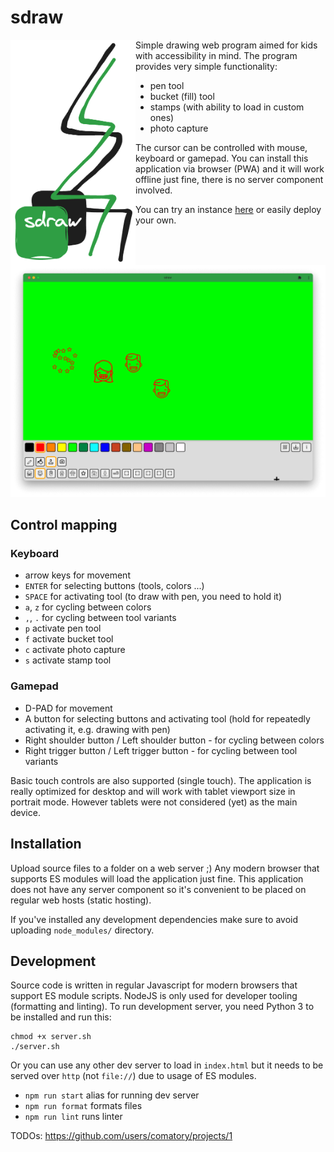 # sdraw

<div style="display: flex; align-items: flex-start;">
<img width="200px" height="auto" src="./img/logo.png" alt="application logo resembling a pine tree" />
<div>
Simple drawing web program aimed for kids with accessibility in mind.
The program provides very simple functionality:

- pen tool
- bucket (fill) tool
- stamps (with ability to load in custom ones)
- photo capture

The cursor can be controlled with mouse, keyboard or gamepad. You can install this application via browser (PWA) and it will work offline just fine, there is no server component involved.

You can try an instance [here](https://sdraw.synacek.org) or easily deploy your own.

</div>
</div>

<img width="600" height="auto" src="img/screenshot-desktop.png" alt="Screenshot of application UI." />

## Control mapping

### Keyboard

- arrow keys for movement
- `ENTER` for selecting buttons (tools, colors ...)
- `SPACE` for activating tool (to draw with pen, you need to hold it)
- `a`, `z` for cycling between colors
- `,`, `.` for cycling between tool variants
- `p` activate pen tool
- `f` activate bucket tool
- `c` activate photo capture
- `s` activate stamp tool

### Gamepad

- D-PAD for movement
- A button for selecting buttons and activating tool (hold for repeatedly activating it, e.g. drawing with pen)
- Right shoulder button / Left shoulder button - for cycling between colors
- Right trigger button / Left trigger button - for cycling between tool variants

Basic touch controls are also supported (single touch). The application is really optimized for desktop and will work with tablet viewport size in portrait mode. However tablets were not considered (yet) as the main device.

## Installation

Upload source files to a folder on a web server ;) Any modern browser that supports ES modules will load the application just fine. This application does not have any server component so it's convenient to be placed on regular web hosts (static hosting).

If you've installed any development dependencies make sure to avoid uploading `node_modules/` directory.

## Development

Source code is written in regular Javascript for modern browsers that support ES module scripts.
NodeJS is only used for developer tooling (formatting and linting). To run development server, you need Python 3 to be installed and run this:

```shell
chmod +x server.sh
./server.sh
```

Or you can use any other dev server to load in `index.html` but it needs to be served over `http` (not `file://`) due to usage of ES modules.

- `npm run start` alias for running dev server
- `npm run format` formats files
- `npm run lint` runs linter

TODOs: https://github.com/users/comatory/projects/1
